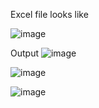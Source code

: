 Excel file looks like



![image](https://github.com/user-attachments/assets/17f0e207-0501-44b8-941a-cc1cb18708e2)





Output
![image](https://github.com/user-attachments/assets/fda78a0c-40e4-4c84-8938-354b6c8f8bab)

![image](https://github.com/user-attachments/assets/0858fcd6-4b86-42a3-89c9-0498b154c47e)

![image](https://github.com/user-attachments/assets/cfb129ec-3227-4c61-b512-c101ec6b050d)

